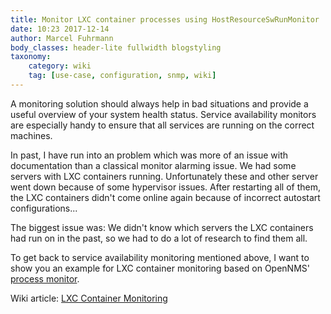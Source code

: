 ```yaml
---
title: Monitor LXC container processes using HostResourceSwRunMonitor
date: 10:23 2017-12-14
author: Marcel Fuhrmann
body_classes: header-lite fullwidth blogstyling
taxonomy:
    category: wiki
    tag: [use-case, configuration, snmp, wiki]
---
```


A monitoring solution should always help in bad situations and provide a useful overview of your system health status.
Service availability monitors are especially handy to ensure that all services are running on the correct machines.

In past, I have run into an problem which was more of an issue with documentation than a classical monitor alarming issue.
We had some servers with LXC containers running.
Unfortunately these and other server went down because of some hypervisor issues.
After restarting all of them, the LXC containers didn't come online again because of incorrect autostart configurations...

The biggest issue was:
We didn't know which servers the LXC containers had run on in the past, so we had to do a lot of research to find them all.

To get back to service availability monitoring mentioned above, I want to show you an example for LXC container monitoring based on OpenNMS' [process monitor](https://opennms.org/en/blog/2017-05-09-process-monitoring-snmp).

Wiki article: [LXC Container Monitoring](https://wiki.opennms.org/wiki/LXC_container_monitoring)
